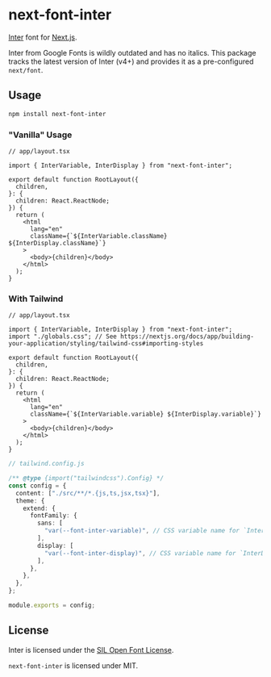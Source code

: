 # next-font-inter

[Inter](https://rsms.me/inter/) font for [Next.js](https://nextjs.org/).

Inter from Google Fonts is wildly outdated and has no italics. This package tracks the latest version of Inter (v4+) and provides it as a pre-configured `next/font`.

## Usage

```bash
npm install next-font-inter
```

### "Vanilla" Usage

```tsx
// app/layout.tsx

import { InterVariable, InterDisplay } from "next-font-inter";

export default function RootLayout({
  children,
}: {
  children: React.ReactNode;
}) {
  return (
    <html
      lang="en"
      className={`${InterVariable.className} ${InterDisplay.className}`}
    >
      <body>{children}</body>
    </html>
  );
}
```

### With Tailwind

```tsx
// app/layout.tsx

import { InterVariable, InterDisplay } from "next-font-inter";
import "./globals.css"; // See https://nextjs.org/docs/app/building-your-application/styling/tailwind-css#importing-styles

export default function RootLayout({
  children,
}: {
  children: React.ReactNode;
}) {
  return (
    <html
      lang="en"
      className={`${InterVariable.variable} ${InterDisplay.variable}`}
    >
      <body>{children}</body>
    </html>
  );
}
```

```typescript
// tailwind.config.js

/** @type {import("tailwindcss").Config} */
const config = {
  content: ["./src/**/*.{js,ts,jsx,tsx}"],
  theme: {
    extend: {
      fontFamily: {
        sans: [
          "var(--font-inter-variable)", // CSS variable name for `InterVariable`
        ],
        display: [
          "var(--font-inter-display)", // CSS variable name for `InterDisplay`
        ],
      },
    },
  },
};

module.exports = config;
```

## License

Inter is licensed under the [SIL Open Font License](https://github.com/rsms/inter/blob/master/LICENSE.txt).

`next-font-inter` is licensed under MIT.
